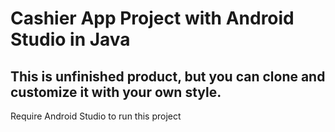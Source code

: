 # Cashier App Project with Android Studio in Java
 This is unfinished product, but you can clone and customize it with your own style.
-------
Require Android Studio to run this project
